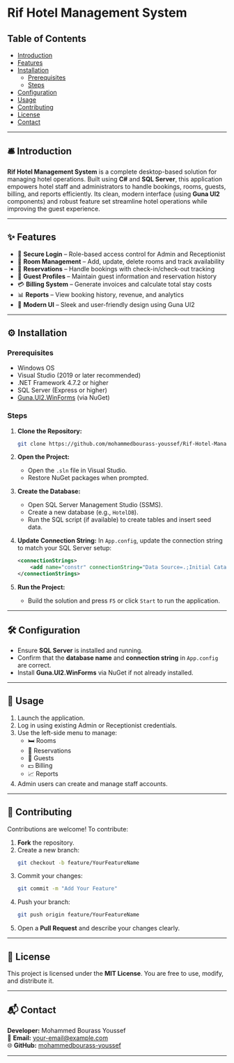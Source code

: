 # Rif Hotel Management System

## Table of Contents
- [Introduction](#introduction)
- [Features](#features)
- [Installation](#installation)
  - [Prerequisites](#prerequisites)
  - [Steps](#steps)
- [Configuration](#configuration)
- [Usage](#usage)
- [Contributing](#contributing)
- [License](#license)
- [Contact](#contact)

---

## 🛎️ Introduction

**Rif Hotel Management System** is a complete desktop-based solution for managing hotel operations. Built using **C#** and **SQL Server**, this application empowers hotel staff and administrators to handle bookings, rooms, guests, billing, and reports efficiently. Its clean, modern interface (using **Guna UI2** components) and robust feature set streamline hotel operations while improving the guest experience.

---

## ✨ Features

- 🔐 **Secure Login** – Role-based access control for Admin and Receptionist
- 🏨 **Room Management** – Add, update, delete rooms and track availability
- 📅 **Reservations** – Handle bookings with check-in/check-out tracking
- 👤 **Guest Profiles** – Maintain guest information and reservation history
- 💳 **Billing System** – Generate invoices and calculate total stay costs
- 📊 **Reports** – View booking history, revenue, and analytics
- 🎨 **Modern UI** – Sleek and user-friendly design using Guna UI2

---

## ⚙️ Installation

### Prerequisites

- Windows OS
- Visual Studio (2019 or later recommended)
- .NET Framework 4.7.2 or higher
- SQL Server (Express or higher)
- [Guna.UI2.WinForms](https://www.nuget.org/packages/Guna.UI2.WinForms) (via NuGet)

### Steps

1. **Clone the Repository:**
   ```bash
   git clone https://github.com/mohammedbourass-youssef/Rif-Hotel-Management-System.git


2. **Open the Project:**
   - Open the `.sln` file in Visual Studio.
   - Restore NuGet packages when prompted.

3. **Create the Database:**
   - Open SQL Server Management Studio (SSMS).
   - Create a new database (e.g., `HotelDB`).
   - Run the SQL script (if available) to create tables and insert seed data.

4. **Update Connection String:**
   In `App.config`, update the connection string to match your SQL Server setup:
   ```xml
   <connectionStrings>
       <add name="constr" connectionString="Data Source=.;Initial Catalog=HotelDB;Integrated Security=True" />
   </connectionStrings>
   ```

5. **Run the Project:**
   - Build the solution and press `F5` or click `Start` to run the application.

---

## 🛠️ Configuration

- Ensure **SQL Server** is installed and running.
- Confirm that the **database name** and **connection string** in `App.config` are correct.
- Install **Guna.UI2.WinForms** via NuGet if not already installed.

---

## 🚀 Usage

1. Launch the application.
2. Log in using existing Admin or Receptionist credentials.
3. Use the left-side menu to manage:
   - 🛏️ Rooms
   - 📘 Reservations
   - 👤 Guests
   - 💵 Billing
   - 📈 Reports
4. Admin users can create and manage staff accounts.

---

## 🤝 Contributing

Contributions are welcome! To contribute:

1. **Fork** the repository.
2. Create a new branch:
   ```bash
   git checkout -b feature/YourFeatureName
   ```
3. Commit your changes:
   ```bash
   git commit -m "Add Your Feature"
   ```
4. Push your branch:
   ```bash
   git push origin feature/YourFeatureName
   ```
5. Open a **Pull Request** and describe your changes clearly.

---

## 📄 License

This project is licensed under the **MIT License**. You are free to use, modify, and distribute it.

---

## 📬 Contact

**Developer:** Mohammed Bourass Youssef  
📧 **Email:** your-email@example.com  
🌐 **GitHub:** [mohammedbourass-youssef](https://github.com/mohammedbourass-youssef)

---
